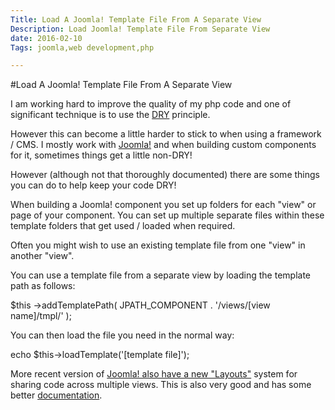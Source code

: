 ```yaml
---
Title: Load A Joomla! Template File From A Separate View 
Description: Load Joomla! Template File From Separate View
date: 2016-02-10
Tags: joomla,web development,php

---
```

#Load A Joomla! Template File From A Separate View

I am working hard to improve the quality of my php code and one of significant technique is to use the [DRY](https://en.wikipedia.org/wiki/Don%27t_repeat_yourself) principle.

However this can become a little harder to stick to when using a framework / CMS. I mostly work with [Joomla!](https://www.joomla.org/) and when building custom components for it, sometimes things get a little non-DRY!

However (although not that thoroughly documented) there are some things you can do to help keep your code DRY!

When building a Joomla! component you set up folders for each "view" or page of your component. You can set up multiple separate files within these template folders that get used / loaded when required.

Often you might wish to use an existing template file from one "view" in another "view".

You can use a template file from a separate view by loading the template path as follows:

$this ->addTemplatePath( JPATH_COMPONENT . '/views/[view name]/tmpl/' );

You can then load the file you need in the normal way:

echo $this->loadTemplate('[template file]');

More recent version of [Joomla! also have a new "Layouts"](https://docs.joomla.org/Layout_Overrides_in_Joomla) system for sharing code across multiple views. This is also very good and has some better [documentation](https://docs.joomla.org/Layout_Overrides_in_Joomla). 


